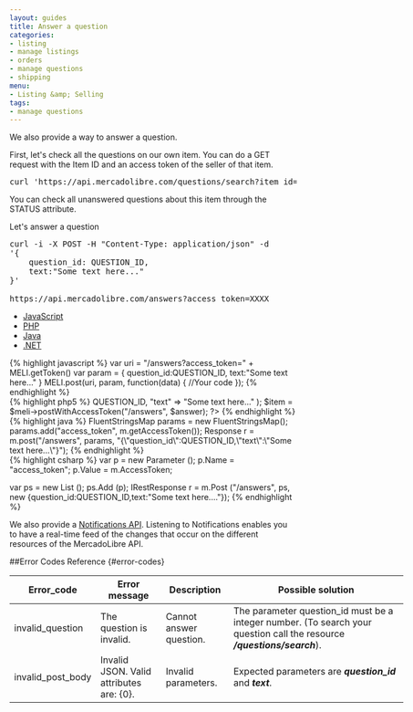 ```yaml
---
layout: guides
title: Answer a question
categories:
- listing
- manage listings
- orders
- manage questions
- shipping
menu:
- Listing &amp; Selling
tags:
- manage questions
---
```


We also provide a way to answer a question.

First, let's check all the questions on our own item. You can do a GET request with the Item ID and an access token of the seller of that item.

<pre class="terminal">
curl 'https://api.mercadolibre.com/questions/search?item_id=ITEM_ID&amp;access_token=XXXX'
</pre>

You can check all unanswered questions about this item through the STATUS attribute.

Let's answer a question

<pre class="terminal">
curl -i -X POST -H "Content-Type: application/json" -d
'{
	question_id: QUESTION_ID,
	text:"Some text here..."
}'

https://api.mercadolibre.com/answers?access_token=XXXX
</pre>

<div id="code2">
  <ul>
    <li><a href="#js">JavaScript</a></li>
    <li><a href="#php">PHP</a></li>
    <li><a href="#java">Java</a></li>
    <li><a href="#net">.NET</a></li>
  </ul>
  <div>
    <div id="js">
{% highlight javascript %}
var uri = "/answers?access_token=" + MELI.getToken()
var param = {
  question_id:QUESTION_ID,
  text:"Some text here..."
}
MELI.post(uri, param, function(data) {
  //Your code
});
{% endhighlight %}
    </div>
    <div id="php">
{% highlight php5 %}
<?php
$answer = array(
  "question_id" => QUESTION_ID,
  "text" => "Some text here..."
);
$item = $meli->postWithAccessToken("/answers", $answer);
?>
{% endhighlight %}
    </div>
    <div id="java">
{% highlight java %}
FluentStringsMap params = new FluentStringsMap();
params.add("access_token", m.getAccessToken());
Response r = m.post("/answers", params, "{\"question_id\":QUESTION_ID,\"text\":\"Some text here...\"}");
{% endhighlight %}
    </div>
    <div id="net">
{% highlight csharp %}
var p = new Parameter ();
p.Name = "access_token";
p.Value = m.AccessToken;

var ps = new List<Parameter> ();
ps.Add (p);
IRestResponse r = m.Post ("/answers", ps, new {question_id:QUESTION_ID,text:"Some text here...."});
{% endhighlight %}
    </div>
  </div>
</div>

We also provide a [Notifications API](/notifications). Listening to Notifications enables you to have a real-time feed of the changes that occur on the different resources of the MercadoLibre API.

##Error Codes Reference {#error-codes}

<table class="ch-datagrid errors-code" style='width: 691px'>
    <thead>
      <tr>
         <th cope="col">Error_code</th>
         <th cope="col">Error message</th>
         <th cope="col">Description</th>
         <th cope="col" style='width: 290px'>Possible solution</th>
      </tr>
    </thead>
    <tbody>
      <tr>
         <td>invalid_question</td>
         <td>The question is invalid.</td>
         <td>Cannot answer question.</td>
         <td>The parameter question_id must be a integer number. (To search your question call the resource <b><i>/questions/search</i></b>).</td>
      </tr>
      <tr>
         <td>invalid_post_body</td>
         <td>Invalid JSON. Valid attributes are: {0}.</td>
         <td>Invalid parameters.</td>
         <td>Expected parameters are <b><i>question_id</i></b> and <b><i>text</i></b>.</td>
      </tr>
   </tbody>
</table>

